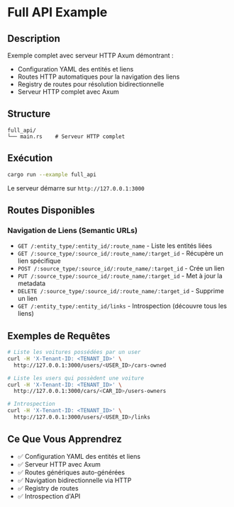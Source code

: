 # Full API Example

## Description

Exemple complet avec serveur HTTP Axum démontrant :
- Configuration YAML des entités et liens
- Routes HTTP automatiques pour la navigation des liens
- Registry de routes pour résolution bidirectionnelle
- Serveur HTTP complet avec Axum

## Structure

```
full_api/
└── main.rs    # Serveur HTTP complet
```

## Exécution

```bash
cargo run --example full_api
```

Le serveur démarre sur `http://127.0.0.1:3000`

## Routes Disponibles

### Navigation de Liens (Semantic URLs)
- `GET /:entity_type/:entity_id/:route_name` - Liste les entités liées
- `GET /:source_type/:source_id/:route_name/:target_id` - Récupère un lien spécifique
- `POST /:source_type/:source_id/:route_name/:target_id` - Crée un lien
- `PUT /:source_type/:source_id/:route_name/:target_id` - Met à jour la metadata
- `DELETE /:source_type/:source_id/:route_name/:target_id` - Supprime un lien
- `GET /:entity_type/:entity_id/links` - Introspection (découvre tous les liens)

## Exemples de Requêtes

```bash
# Liste les voitures possédées par un user
curl -H 'X-Tenant-ID: <TENANT_ID>' \
  http://127.0.0.1:3000/users/<USER_ID>/cars-owned

# Liste les users qui possèdent une voiture
curl -H 'X-Tenant-ID: <TENANT_ID>' \
  http://127.0.0.1:3000/cars/<CAR_ID>/users-owners

# Introspection
curl -H 'X-Tenant-ID: <TENANT_ID>' \
  http://127.0.0.1:3000/users/<USER_ID>/links
```

## Ce Que Vous Apprendrez

- ✅ Configuration YAML des entités et liens
- ✅ Serveur HTTP avec Axum
- ✅ Routes génériques auto-générées
- ✅ Navigation bidirectionnelle via HTTP
- ✅ Registry de routes
- ✅ Introspection d'API

